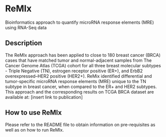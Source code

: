 # ReMIx
Bioinformatics approach to quantify microRNA response elements (MRE) using RNA-Seq data


## Description
The ReMIx approach has been applied to close to 180 breast cancer (BRCA) cases that have matched tumor and normal-adjacent samples from The Cancer Genome Atlas (TCGA) cohort for all three breast molecular subtypes - Triple Negative (TN), estrogen receptor positive (ER+), and ErbB2 overexpressed–HER2 positive (HER2+). ReMix identified differential and tumor-specific microRNA response elements (MRE) unique to the TN subtype in breast cancer, when compared to the ER+ and HER2 subtypes. 
This approach and the corresponding results on TCGA BRCA dataset are available at: [insert link to publication]

## How to use ReMIx
Please refer to the README file to obtain information on pre-requisites as well as on how to run ReMIx.


